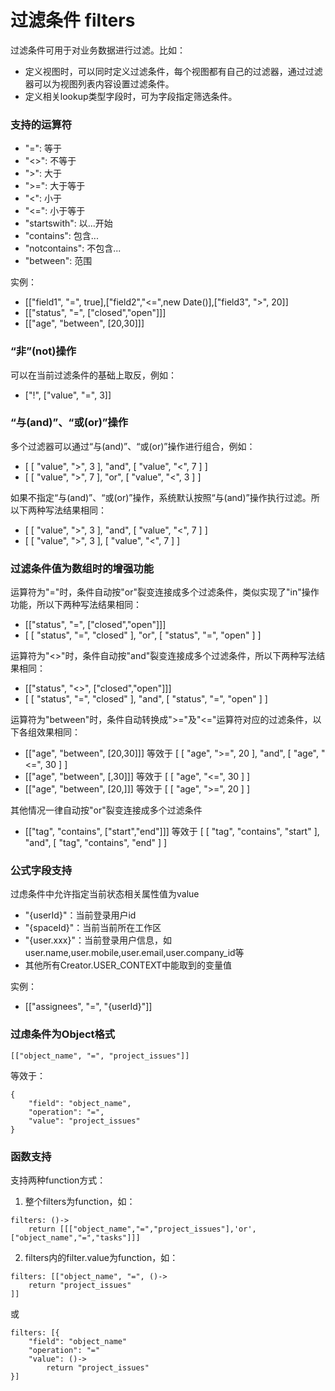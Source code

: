 过滤条件 filters
===

过滤条件可用于对业务数据进行过滤。比如：
- 定义视图时，可以同时定义过滤条件，每个视图都有自己的过滤器，通过过滤器可以为视图列表内容设置过滤条件。
- 定义相关lookup类型字段时，可为字段指定筛选条件。

### 支持的运算符
- "=": 等于
- "<>": 不等于
- ">": 大于
- ">=": 大于等于
- "<": 小于
- "<=": 小于等于
- "startswith": 以...开始
- "contains": 包含...
- "notcontains": 不包含...
- "between": 范围

实例：
- [["field1", "=", true],["field2","<=",new Date()],["field3", ">", 20]]
- [["status", "=", ["closed","open"]]]
- [["age", "between", [20,30]]]

### “非”(not)操作

可以在当前过滤条件的基础上取反，例如：
-  ["!", ["value", "=", 3]]

### “与(and)”、“或(or)”操作

多个过滤器可以通过“与(and)”、“或(or)”操作进行组合，例如：
- [ [ "value", ">", 3 ], "and", [ "value", "<", 7 ] ]
- [ [ "value", ">", 7 ], "or", [ "value", "<", 3 ] ]

如果不指定“与(and)”、“或(or)”操作，系统默认按照“与(and)”操作执行过滤。所以下两种写法结果相同：
- [ [ "value", ">", 3 ], "and", [ "value", "<", 7 ] ]
- [ [ "value", ">", 3 ], [ "value", "<", 7 ] ]

### 过滤条件值为数组时的增强功能

运算符为"="时，条件自动按"or"裂变连接成多个过滤条件，类似实现了"in"操作功能，所以下两种写法结果相同：
- [["status", "=", ["closed","open"]]]
- [ [ "status", "=", "closed" ], "or", [ "status", "=", "open" ] ]

运算符为"<>"时，条件自动按"and"裂变连接成多个过滤条件，所以下两种写法结果相同：
- [["status", "<>", ["closed","open"]]]
- [ [ "status", "=", "closed" ], "and", [ "status", "=", "open" ] ]

运算符为"between"时，条件自动转换成">="及"<="运算符对应的过滤条件，以下各组效果相同：
- [["age", "between", [20,30]]] 等效于 [ [ "age", ">=", 20 ], "and", [ "age", "<=", 30 ] ]
- [["age", "between", [,30]]] 等效于 [ [ "age", "<=", 30 ] ]
- [["age", "between", [20,]]] 等效于 [ [ "age", ">=", 20 ] ]

其他情况一律自动按"or"裂变连接成多个过滤条件
- [["tag", "contains", ["start","end"]]] 等效于 [ [ "tag", "contains", "start" ], "and", [ "tag", "contains", "end" ] ]

### 公式字段支持

过虑条件中允许指定当前状态相关属性值为value
- "{userId}"：当前登录用户id
- "{spaceId}"：当前当前所在工作区
- "{user.xxx}"：当前登录用户信息，如user.name,user.mobile,user.email,user.company_id等
- 其他所有Creator.USER_CONTEXT中能取到的变量值

实例：
- [["assignees", "=", "{userId}"]]

### 过虑条件为Object格式
```
[["object_name", "=", "project_issues"]]
```
等效于：
```
{
	"field": "object_name",
	"operation": "=",
	"value": "project_issues"
}
```

### 函数支持

支持两种function方式：
1. 整个filters为function，如：
```
filters: ()->
	return [[["object_name","=","project_issues"],'or',["object_name","=","tasks"]]]
```
2. filters内的filter.value为function，如：
```
filters: [["object_name", "=", ()->
	return "project_issues"
]]
```
或
```
filters: [{
	"field": "object_name"
	"operation": "="
	"value": ()->
		return "project_issues"
}]
```



